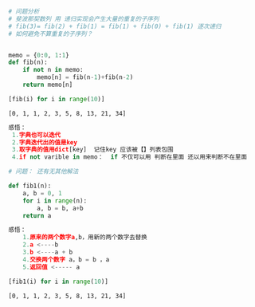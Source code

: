 

```python
# 问题分析 
# 斐波那契数列 用 递归实现会产生大量的重复的子序列
# fib(3)= fib(2) + fib(1) = fib(1) + fib(0) + fib(1) 逐次递归
# 如何避免不算重复的子序列？
```


```python

memo = {0:0, 1:1}
def fib(n):
    if not n in memo:
        memo[n] = fib(n-1)+fib(n-2)
    return memo[n]
```


```python
[fib(i) for i in range(10)]
```




    [0, 1, 1, 2, 3, 5, 8, 13, 21, 34]




```python
感悟： 
 1.字典也可以迭代
 2.字典迭代出的值是key
 3.取字典的值用dict[key]  记住key 应该被【】列表包围
 4.if not varible in memo：  if 不仅可以用 判断在里面 还以用来判断不在里面
```


```python
# 问题： 还有无其他解法

```


```python
def fib1(n):
    a, b = 0, 1
    for i in range(n):
        a, b = b, a+b
    return a
```


```python
感悟：
    1.原来的两个数字a,b，用新的两个数字去替换
    2.a <----b
    3.b <----a + b
    4.交换两个数字 a，b = b ，a
    5.返回值 <----- a
```


```python
[fib1(i) for i in range(10)]
```




    [0, 1, 1, 2, 3, 5, 8, 13, 21, 34]




```python

```
